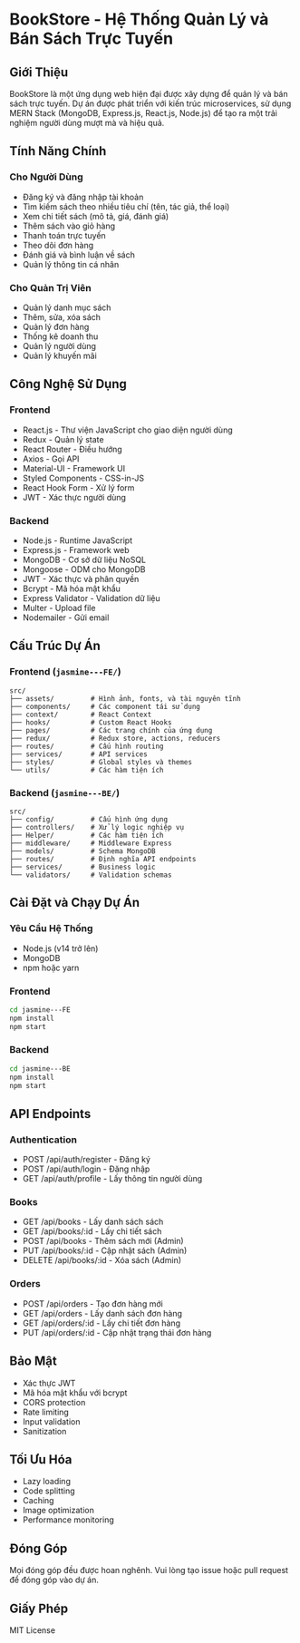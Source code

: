 # BookStore - Hệ Thống Quản Lý và Bán Sách Trực Tuyến

## Giới Thiệu
BookStore là một ứng dụng web hiện đại được xây dựng để quản lý và bán sách trực tuyến. Dự án được phát triển với kiến trúc microservices, sử dụng MERN Stack (MongoDB, Express.js, React.js, Node.js) để tạo ra một trải nghiệm người dùng mượt mà và hiệu quả.

## Tính Năng Chính

### Cho Người Dùng
- Đăng ký và đăng nhập tài khoản
- Tìm kiếm sách theo nhiều tiêu chí (tên, tác giả, thể loại)
- Xem chi tiết sách (mô tả, giá, đánh giá)
- Thêm sách vào giỏ hàng
- Thanh toán trực tuyến
- Theo dõi đơn hàng
- Đánh giá và bình luận về sách
- Quản lý thông tin cá nhân

### Cho Quản Trị Viên
- Quản lý danh mục sách
- Thêm, sửa, xóa sách
- Quản lý đơn hàng
- Thống kê doanh thu
- Quản lý người dùng
- Quản lý khuyến mãi

## Công Nghệ Sử Dụng

### Frontend
- React.js - Thư viện JavaScript cho giao diện người dùng
- Redux - Quản lý state
- React Router - Điều hướng
- Axios - Gọi API
- Material-UI - Framework UI
- Styled Components - CSS-in-JS
- React Hook Form - Xử lý form
- JWT - Xác thực người dùng

### Backend
- Node.js - Runtime JavaScript
- Express.js - Framework web
- MongoDB - Cơ sở dữ liệu NoSQL
- Mongoose - ODM cho MongoDB
- JWT - Xác thực và phân quyền
- Bcrypt - Mã hóa mật khẩu
- Express Validator - Validation dữ liệu
- Multer - Upload file
- Nodemailer - Gửi email

## Cấu Trúc Dự Án

### Frontend (`jasmine---FE/`)
```
src/
├── assets/         # Hình ảnh, fonts, và tài nguyên tĩnh
├── components/     # Các component tái sử dụng
├── context/        # React Context
├── hooks/          # Custom React Hooks
├── pages/          # Các trang chính của ứng dụng
├── redux/          # Redux store, actions, reducers
├── routes/         # Cấu hình routing
├── services/       # API services
├── styles/         # Global styles và themes
└── utils/          # Các hàm tiện ích
```

### Backend (`jasmine---BE/`)
```
src/
├── config/         # Cấu hình ứng dụng
├── controllers/    # Xử lý logic nghiệp vụ
├── Helper/         # Các hàm tiện ích
├── middleware/     # Middleware Express
├── models/         # Schema MongoDB
├── routes/         # Định nghĩa API endpoints
├── services/       # Business logic
└── validators/     # Validation schemas
```

## Cài Đặt và Chạy Dự Án

### Yêu Cầu Hệ Thống
- Node.js (v14 trở lên)
- MongoDB
- npm hoặc yarn

### Frontend
```bash
cd jasmine---FE
npm install
npm start
```

### Backend
```bash
cd jasmine---BE
npm install
npm start
```

## API Endpoints

### Authentication
- POST /api/auth/register - Đăng ký
- POST /api/auth/login - Đăng nhập
- GET /api/auth/profile - Lấy thông tin người dùng

### Books
- GET /api/books - Lấy danh sách sách
- GET /api/books/:id - Lấy chi tiết sách
- POST /api/books - Thêm sách mới (Admin)
- PUT /api/books/:id - Cập nhật sách (Admin)
- DELETE /api/books/:id - Xóa sách (Admin)

### Orders
- POST /api/orders - Tạo đơn hàng mới
- GET /api/orders - Lấy danh sách đơn hàng
- GET /api/orders/:id - Lấy chi tiết đơn hàng
- PUT /api/orders/:id - Cập nhật trạng thái đơn hàng

## Bảo Mật
- Xác thực JWT
- Mã hóa mật khẩu với bcrypt
- CORS protection
- Rate limiting
- Input validation
- Sanitization

## Tối Ưu Hóa
- Lazy loading
- Code splitting
- Caching
- Image optimization
- Performance monitoring

## Đóng Góp
Mọi đóng góp đều được hoan nghênh. Vui lòng tạo issue hoặc pull request để đóng góp vào dự án.

## Giấy Phép
MIT License